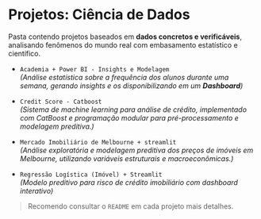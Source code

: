 # Projetos: Ciência de Dados

Pasta contendo projetos baseados em **dados concretos e verificáveis**, analisando fenômenos do mundo real com embasamento estatístico e científico.  

- `Academia + Power BI - Insights e Modelagem`  
  *(Análise estatística sobre a frequência dos alunos durante uma semana, gerando insights e os disponibilizando em um **Dashboard**)*

- `Credit Score - Catboost`  
  *(Sistema de machine learning para análise de crédito, implementado com CatBoost e programação modular para pré-processamento e modelagem preditiva.)*
  
- `Mercado Imobiliário de Melbourne + streamlit`  
  *(Análise exploratória e modelagem preditiva dos preços de imóveis em Melbourne, utilizando variáveis estruturais e macroeconômicas.)*

- `Regressão Logística (Imóvel) + Streamlit`  
  *(Modelo preditivo para risco de crédito imobiliário com dashboard interativo)*  


> Recomendo consultar o `README` em cada projeto mais detalhes.  
